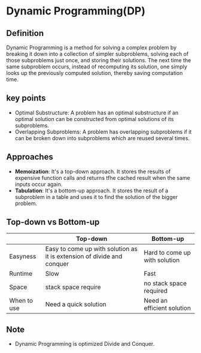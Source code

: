 # Dynamic Programming(DP)

## Definition
Dynamic Programming is a method for solving a complex problem by breaking it down into a collection of simpler subproblems, solving each of those subproblems just once, and storing their solutions. The next time the same subproblem occurs, instead of recomputing its solution, one simply looks up the previously computed solution, thereby saving computation time.

## key points
- Optimal Substructure: A problem has an optimal substructure if an optimal solution can be constructed from optimal solutions of its subproblems.
- Overlapping Subproblems: A problem has overlapping subproblems if it can be broken down into subproblems which are reused several times.

## Approaches
- **Memoization**: It's a top-down approach. It stores the results of expensive function calls and returns tfhe cached result when the same inputs occur again.
- **Tabulation**: It's a bottom-up approach. It stores the result of a subproblem in a table and uses it to find the solution of the bigger problem.

## Top-down vs Bottom-up

| | Top-down | Bottom-up |
| --- | --- | --- |
| Easyness | Easy to come up with solution as it is extension of divide and conquer | Hard to come up with solution|
| Runtime | Slow | Fast |
| Space | stack space require  | no stack space required |
| When to use | Need a quick solution | Need an efficient solution |

## Note
- Dynamic Programming is optimized Divide and Conquer.
